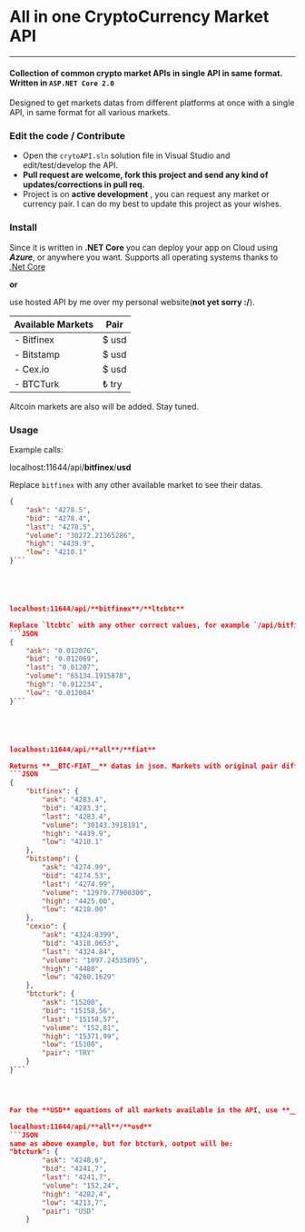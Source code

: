 #  All in one CryptoCurrency Market API
------
#### Collection of common crypto market APIs in single API in same format.  Written in `ASP.NET Core 2.0`

Designed to get markets datas from different platforms at once with a single API, in same format for all various markets.

### Edit the code / Contribute
+ Open the `crytoAPI.sln` solution file in Visual Studio and edit/test/develop the API.
+ **Pull request are welcome, fork this project and send any kind of updates/corrections in pull req.**
+ Project is on __active development__ , you can request any market or currency pair. I can do my best to update this project as your wishes.


### Install
Since it is written in **.NET Core** you can deploy your app on Cloud using *__Azure__*, or anywhere you want. Supports all operating systems thanks to [.Net Core](https://www.microsoft.com/net/core
)

**or**

use hosted API by me over my personal website(__not yet sorry :/__).


| Available Markets | Pair |
| ------------- | ---- |
| - Bitfinex      | $ usd|
| - Bitstamp    |$ usd |
| - Cex.io |$ usd|
| - BTCTurk |₺ try|

Altcoin markets are also will be added. Stay tuned.
### Usage
Example calls:

localhost:11644/api/**bitfinex**/**usd**

Replace `bitfinex` with any other available market to see their datas.

```JSON
{
    "ask": "4278.5",
    "bid": "4278.4",
    "last": "4278.5",
    "volume": "30272.21365286",
    "high": "4439.9",
    "low": "4210.1"
}```





localhost:11644/api/**bitfinex**/**ltcbtc**

Replace `ltcbtc` with any other correct values, for example `/api/bitfinex/neobtc` will **not** work due to neo is not a correct call on bitfinex market.
```JSON
{
    "ask": "0.012076",
    "bid": "0.012069",
    "last": "0.01207",
    "volume": "65134.1915878",
    "high": "0.012234",
    "low": "0.012004"
}```





localhost:11644/api/**all**/**fiat**

Returns **__BTC-FIAT__** datas in json. Markets with original pair different than `USD` will be returned in original currency, like as `btcturk` in this example. An extra `pair` is also returned with these type of markets.
```JSON
{
    "bitfinex": {
        "ask": "4283.4",
        "bid": "4283.3",
        "last": "4283.4",
        "volume": "30143.3918181",
        "high": "4439.9",
        "low": "4210.1"
    },
    "bitstamp": {
        "ask": "4274.99",
        "bid": "4274.53",
        "last": "4274.99",
        "volume": "12979.77900300",
        "high": "4425.00",
        "low": "4218.00"
    },
    "cexio": {
        "ask": "4324.8399",
        "bid": "4318.0653",
        "last": "4324.84",
        "volume": "1097.24535895",
        "high": "4480",
        "low": "4260.1629"
    },
    "btcturk": {
        "ask": "15200",
        "bid": "15158,56",
        "last": "15158,57",
        "volume": "152,81",
        "high": "15371,99",
        "low": "15100",
        "pair": "TRY"
    }
}```




For the **USD** equations of all markets available in the API, use **__/api/all/usd__**

localhost:11644/api/**all**/**usd**
```JSON
same as above example, but for btcturk, output will be:
"btcturk": {
        "ask": "4248,6",
        "bid": "4241,7",
        "last": "4241,7",
        "volume": "152,24",
        "high": "4282,4",
        "low": "4213,7",
        "pair": "USD"
    }
```

